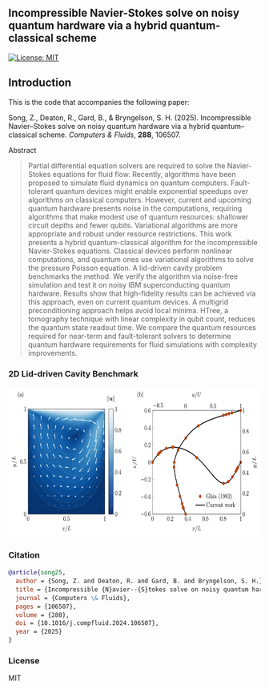 ## Incompressible Navier-Stokes solve on noisy quantum hardware via a hybrid quantum-classical scheme

[![License: MIT](https://img.shields.io/badge/License-MIT-yellow.svg)](#license)

## Introduction

This is the code that accompanies the following paper:

Song, Z., Deaton, R., Gard, B., & Bryngelson, S. H. (2025). Incompressible Navier–Stokes solve on noisy quantum hardware via a hybrid quantum–classical scheme. _Computers & Fluids_, __288__, 106507.

Abstract

> Partial differential equation solvers are required to solve the Navier-Stokes equations for fluid flow. Recently, algorithms have been proposed to simulate fluid dynamics on quantum computers. Fault-tolerant quantum devices might enable exponential speedups over algorithms on classical computers. However, current and upcoming quantum hardware presents noise in the computations, requiring algorithms that make modest use of quantum resources: shallower circuit depths and fewer qubits. Variational algorithms are more appropriate and robust under resource restrictions. This work presents a hybrid quantum-classical algorithm for the incompressible Navier-Stokes equations. Classical devices perform nonlinear computations, and quantum ones use variational algorithms to solve the pressure Poisson equation. A lid-driven cavity problem benchmarks the method. We verify the algorithm via noise-free simulation and test it on noisy IBM superconducting quantum hardware. Results show that high-fidelity results can be achieved via this approach, even on current quantum devices. A multigrid preconditioning approach helps avoid local minima. HTree, a tomography technique with linear complexity in qubit count, reduces the quantum state readout time. We compare the quantum resources required for near-term and fault-tolerant solvers to determine quantum hardware requirements for fluid simulations with complexity improvements.


### 2D Lid-driven Cavity Benchmark

<div align="center">
<img src="https://github.com/comp-physics/NISQ-Quantum-CFD/blob/master/Benchmark/benchmark-Re100.png" height="300px"> 
</div>

### Citation

```bibtex
@article{song25,
  author = {Song, Z. and Deaton, R. and Gard, B. and Bryngelson, S. H.},
  title = {Incompressible {N}avier--{S}tokes solve on noisy quantum hardware via a hybrid quantum--classical scheme},
  journal = {Computers \& Fluids},
  pages = {106507},
  volume = {288},
  doi = {10.1016/j.compfluid.2024.106507},
  year = {2025}
}
```

### License

MIT
